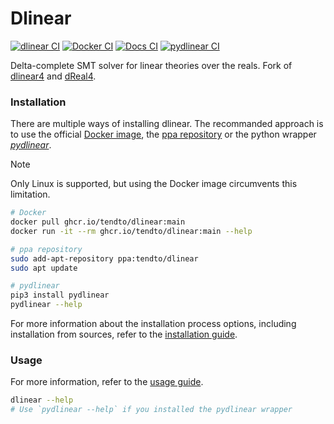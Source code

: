 # Dlinear

[![dlinear CI](https://github.com/TendTo/dlinear/actions/workflows/dlinear.yml/badge.svg)](https://github.com/TendTo/dlinear/actions/workflows/dlinear.yml)
[![Docker CI](https://github.com/TendTo/dlinear/actions/workflows/docker.yml/badge.svg)](https://github.com/TendTo/dlinear/actions/workflows/docker.yml)
[![Docs CI](https://github.com/TendTo/dlinear/actions/workflows/docs.yml/badge.svg)](https://tendto.github.io/dlinear/)
[![pydlinear CI](https://github.com/TendTo/dlinear/actions/workflows/pydlinear.yml/badge.svg)](https://github.com/TendTo/dlinear/actions/workflows/pydlinear.yml)

Delta-complete SMT solver for linear theories over the reals.
Fork of [dlinear4](https://github.com/martinjos/dlinear4) and [dReal4](https://github.com/dreal/dreal4).

### Installation

There are multiple ways of installing dlinear.
The recommanded approach is to use the official [Docker image](https://github.com/TendTo/dlinear/pkgs/container/dlinear), the [ppa repository](https://launchpad.net/~tendto/+archive/ubuntu/dlinear) or the python wrapper [_pydlinear_](https://pypi.org/project/pydlinear).

> [!Note]
> Only Linux is supported, but using the Docker image circumvents this limitation.

```bash
# Docker
docker pull ghcr.io/tendto/dlinear:main
docker run -it --rm ghcr.io/tendto/dlinear:main --help
```

```bash
# ppa repository
sudo add-apt-repository ppa:tendto/dlinear
sudo apt update
```

```bash
# pydlinear
pip3 install pydlinear
pydlinear --help
```

For more information about the installation process options, including installation from sources, refer to the [installation guide](docs/Installation.md).

### Usage

For more information, refer to the [usage guide](docs/Usage.md).

```bash
dlinear --help
# Use `pydlinear --help` if you installed the pydlinear wrapper
```
